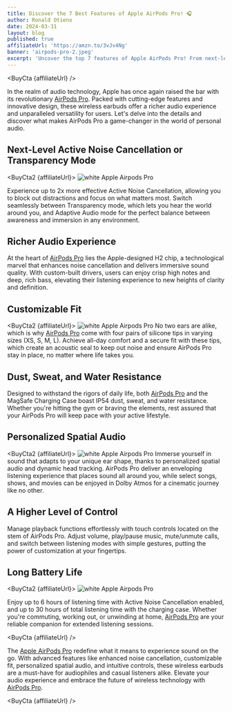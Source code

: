 ```yaml
---
title: Discover the 7 Best Features of Apple AirPods Pro! 🎧
author: Ronald Otieno
date: 2024-03-31
layout: blog
published: true
affiliateUrl: 'https://amzn.to/3vJv4Ng'
banner: 'airpods-pro-2.jpeg'
excerpt: 'Uncover the top 7 features of Apple AirPods Pro! From next-level noise cancellation to personalized spatial audio, these wireless earbuds redefine audio excellence. Read our review to learn more!'
---
```


<script>
    import Img from '$lib/components/custom/Img.svelte'
    import BuyCta from '$lib/components/blog/BuyCta.svelte'
    import BuyCta2 from '$lib/components/blog/BuyCta2.svelte'
</script>

<BuyCta {affiliateUrl} />

In the realm of audio technology, Apple has once again raised the bar with its revolutionary [AirPods Pro]({affiliateUrl}). Packed with cutting-edge features and innovative design, these wireless earbuds offer a richer audio experience and unparalleled versatility for users. Let's delve into the details and discover what makes  AirPods Pro a game-changer in the world of personal audio.

## Next-Level Active Noise Cancellation or Transparency Mode
<BuyCta2 {affiliateUrl}>
<Img src="/blogImages/airpods-pro-transparency-mode.png" alt="white Apple Airpods Pro"/>
</BuyCta2>

Experience up to 2x more effective Active Noise Cancellation, allowing you to block out distractions and focus on what matters most. Switch seamlessly between Transparency mode, which lets you hear the world around you, and Adaptive Audio mode for the perfect balance between awareness and immersion in any environment.

## Richer Audio Experience
At the heart of [AirPods Pro]({affiliateUrl}) lies the Apple-designed H2 chip, a technological marvel that enhances noise cancellation and delivers immersive sound quality. With custom-built drivers, users can enjoy crisp high notes and deep, rich bass, elevating their listening experience to new heights of clarity and definition.

## Customizable Fit
<BuyCta2 {affiliateUrl}>
<Img src="/blogImages/airpods-pro-6.jpeg" alt="white Apple Airpods Pro"/>
</BuyCta2>
No two ears are alike, which is why [AirPods Pro]({affiliateUrl}) come with four pairs of silicone tips in varying sizes (XS, S, M, L). Achieve all-day comfort and a secure fit with these tips, which create an acoustic seal to keep out noise and ensure AirPods Pro stay in place, no matter where life takes you.

## Dust, Sweat, and Water Resistance
Designed to withstand the rigors of daily life, both [AirPods Pro]({affiliateUrl}) and the MagSafe Charging Case boast IP54 dust, sweat, and water resistance. Whether you're hitting the gym or braving the elements, rest assured that your AirPods Pro will keep pace with your active lifestyle.

## Personalized Spatial Audio
<BuyCta2 {affiliateUrl}>
<Img src="/blogImages/airpods-pro-7.jpeg" alt="white Apple Airpods Pro"/>
</BuyCta2>
Immerse yourself in sound that adapts to your unique ear shape, thanks to personalized spatial audio and dynamic head tracking. AirPods Pro deliver an enveloping listening experience that places sound all around you, while select songs, shows, and movies can be enjoyed in Dolby Atmos for a cinematic journey like no other.

## A Higher Level of Control
Manage playback functions effortlessly with touch controls located on the stem of AirPods Pro. Adjust volume, play/pause music, mute/unmute calls, and switch between listening modes with simple gestures, putting the power of customization at your fingertips.

## Long Battery Life

<BuyCta2 {affiliateUrl}>
<Img src="/blogImages/airpods-pro-5.jpeg" alt="white Apple Airpods Pro"/>
</BuyCta2>

Enjoy up to 6 hours of listening time with Active Noise Cancellation enabled, and up to 30 hours of total listening time with the charging case. Whether you're commuting, working out, or unwinding at home, [AirPods Pro]({affiliateUrl}) are your reliable companion for extended listening sessions.

<BuyCta {affiliateUrl} />

The [Apple AirPods Pro]({affiliateUrl}) redefine what it means to experience sound on the go. With advanced features like enhanced noise cancellation, customizable fit, personalized spatial audio, and intuitive controls, these wireless earbuds are a must-have for audiophiles and casual listeners alike. Elevate your audio experience and embrace the future of wireless technology with [AirPods Pro]({affiliateUrl}).

<BuyCta {affiliateUrl} />
